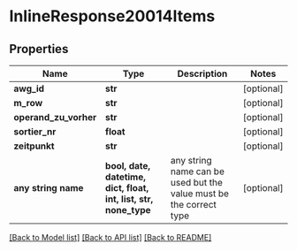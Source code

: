 # InlineResponse20014Items


## Properties
Name | Type | Description | Notes
------------ | ------------- | ------------- | -------------
**awg_id** | **str** |  | [optional] 
**m_row** | **str** |  | [optional] 
**operand_zu_vorher** | **str** |  | [optional] 
**sortier_nr** | **float** |  | [optional] 
**zeitpunkt** | **str** |  | [optional] 
**any string name** | **bool, date, datetime, dict, float, int, list, str, none_type** | any string name can be used but the value must be the correct type | [optional]

[[Back to Model list]](../README.md#documentation-for-models) [[Back to API list]](../README.md#documentation-for-api-endpoints) [[Back to README]](../README.md)


